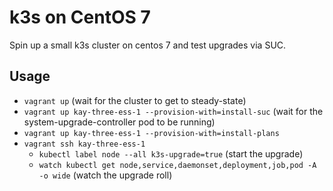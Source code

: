 # k3s on CentOS 7

Spin up a small k3s cluster on centos 7 and test upgrades via SUC.

## Usage

- `vagrant up`
  (wait for the cluster to get to steady-state)
- `vagrant up kay-three-ess-1 --provision-with=install-suc`
  (wait for the system-upgrade-controller pod to be running)
- `vagrant up kay-three-ess-1 --provision-with=install-plans`
- `vagrant ssh kay-three-ess-1`
  - `kubectl label node --all k3s-upgrade=true` (start the upgrade)
  - `watch kubectl get node,service,daemonset,deployment,job,pod -A -o wide` (watch the upgrade roll)